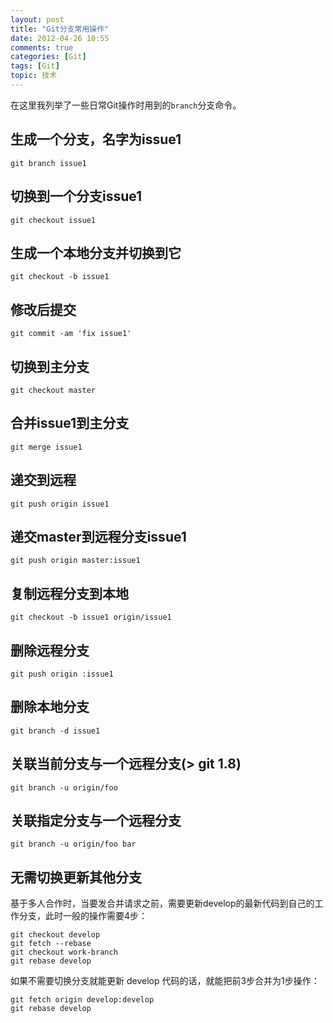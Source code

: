 ```yaml
---
layout: post
title: "Git分支常用操作"
date: 2012-04-26 10:55
comments: true
categories: [Git]
tags: [Git]
topic: 技术
---
```


在这里我列举了一些日常Git操作时用到的`branch`分支命令。

<!-- more -->

## 生成一个分支，名字为issue1

    git branch issue1

## 切换到一个分支issue1

    git checkout issue1

## 生成一个本地分支并切换到它

    git checkout -b issue1

## 修改后提交

    git commit -am 'fix issue1'

## 切换到主分支

    git checkout master

## 合并issue1到主分支

    git merge issue1

## 递交到远程

    git push origin issue1

## 递交master到远程分支issue1

    git push origin master:issue1

## 复制远程分支到本地

    git checkout -b issue1 origin/issue1

## 删除远程分支

    git push origin :issue1

## 删除本地分支

    git branch -d issue1

## 关联当前分支与一个远程分支(> git 1.8)

    git branch -u origin/foo

## 关联指定分支与一个远程分支

    git branch -u origin/foo bar

## 无需切换更新其他分支

基于多人合作时，当要发合并请求之前，需要更新develop的最新代码到自己的工作分支，此时一般的操作需要4步：

    git checkout develop
    git fetch --rebase
    git checkout work-branch
    git rebase develop

如果不需要切换分支就能更新 develop 代码的话，就能把前3步合并为1步操作：

    git fetch origin develop:develop
    git rebase develop
